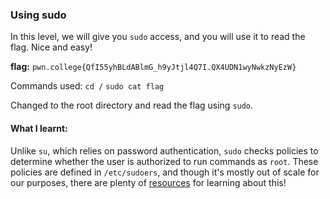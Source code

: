 ### Using sudo 

In this level, we will give you `sudo` access, and you will use it to read the flag. Nice and easy!

**flag:** `pwn.college{QfI55yhBLdABlmG_h9yJtjl4Q7I.QX4UDN1wyNwkzNyEzW}`

Commands used: 
`cd /`
`sudo cat flag`

Changed to the root directory and read the flag using `sudo`.  
#### What I learnt: 
Unlike `su`, which relies on password authentication, `sudo` checks policies to determine whether the user is authorized to run commands as `root`. These policies are defined in `/etc/sudoers`, and though it's mostly out of scale for our purposes, there are plenty of [resources](https://www.digitalocean.com/community/tutorials/how-to-edit-the-sudoers-file) for learning about this!